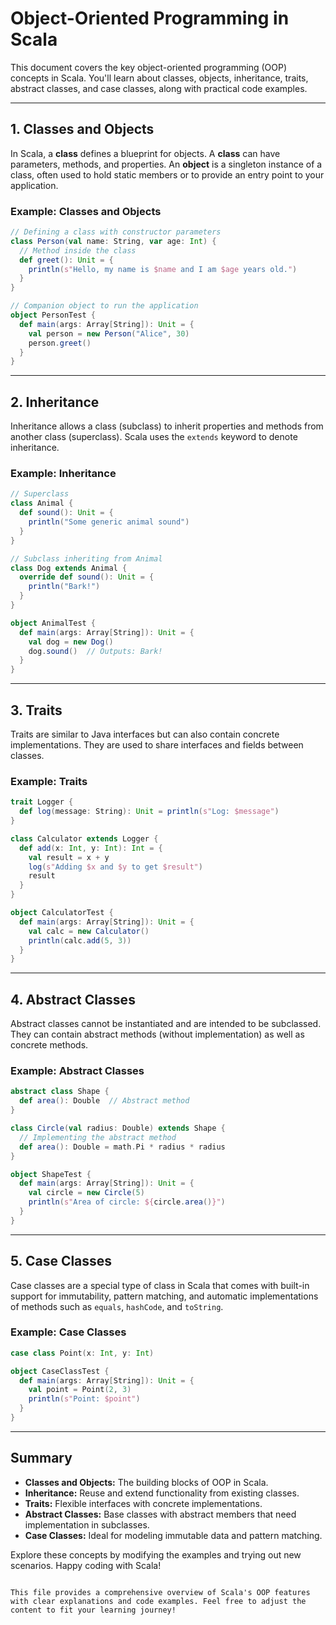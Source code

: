 # Object-Oriented Programming in Scala

This document covers the key object-oriented programming (OOP) concepts in Scala. You'll learn about classes, objects, inheritance, traits, abstract classes, and case classes, along with practical code examples.

---

## 1. Classes and Objects

In Scala, a **class** defines a blueprint for objects. A **class** can have parameters, methods, and properties. An **object** is a singleton instance of a class, often used to hold static members or to provide an entry point to your application.

### Example: Classes and Objects

```scala
// Defining a class with constructor parameters
class Person(val name: String, var age: Int) {
  // Method inside the class
  def greet(): Unit = {
    println(s"Hello, my name is $name and I am $age years old.")
  }
}

// Companion object to run the application
object PersonTest {
  def main(args: Array[String]): Unit = {
    val person = new Person("Alice", 30)
    person.greet()
  }
}
```

---

## 2. Inheritance

Inheritance allows a class (subclass) to inherit properties and methods from another class (superclass). Scala uses the `extends` keyword to denote inheritance.

### Example: Inheritance

```scala
// Superclass
class Animal {
  def sound(): Unit = {
    println("Some generic animal sound")
  }
}

// Subclass inheriting from Animal
class Dog extends Animal {
  override def sound(): Unit = {
    println("Bark!")
  }
}

object AnimalTest {
  def main(args: Array[String]): Unit = {
    val dog = new Dog()
    dog.sound()  // Outputs: Bark!
  }
}
```

---

## 3. Traits

Traits are similar to Java interfaces but can also contain concrete implementations. They are used to share interfaces and fields between classes.

### Example: Traits

```scala
trait Logger {
  def log(message: String): Unit = println(s"Log: $message")
}

class Calculator extends Logger {
  def add(x: Int, y: Int): Int = {
    val result = x + y
    log(s"Adding $x and $y to get $result")
    result
  }
}

object CalculatorTest {
  def main(args: Array[String]): Unit = {
    val calc = new Calculator()
    println(calc.add(5, 3))
  }
}
```

---

## 4. Abstract Classes

Abstract classes cannot be instantiated and are intended to be subclassed. They can contain abstract methods (without implementation) as well as concrete methods.

### Example: Abstract Classes

```scala
abstract class Shape {
  def area(): Double  // Abstract method
}

class Circle(val radius: Double) extends Shape {
  // Implementing the abstract method
  def area(): Double = math.Pi * radius * radius
}

object ShapeTest {
  def main(args: Array[String]): Unit = {
    val circle = new Circle(5)
    println(s"Area of circle: ${circle.area()}")
  }
}
```

---

## 5. Case Classes

Case classes are a special type of class in Scala that comes with built-in support for immutability, pattern matching, and automatic implementations of methods such as `equals`, `hashCode`, and `toString`.

### Example: Case Classes

```scala
case class Point(x: Int, y: Int)

object CaseClassTest {
  def main(args: Array[String]): Unit = {
    val point = Point(2, 3)
    println(s"Point: $point")
  }
}
```

---

## Summary

- **Classes and Objects:** The building blocks of OOP in Scala.
- **Inheritance:** Reuse and extend functionality from existing classes.
- **Traits:** Flexible interfaces with concrete implementations.
- **Abstract Classes:** Base classes with abstract members that need implementation in subclasses.
- **Case Classes:** Ideal for modeling immutable data and pattern matching.

Explore these concepts by modifying the examples and trying out new scenarios. Happy coding with Scala!
```

This file provides a comprehensive overview of Scala's OOP features with clear explanations and code examples. Feel free to adjust the content to fit your learning journey!